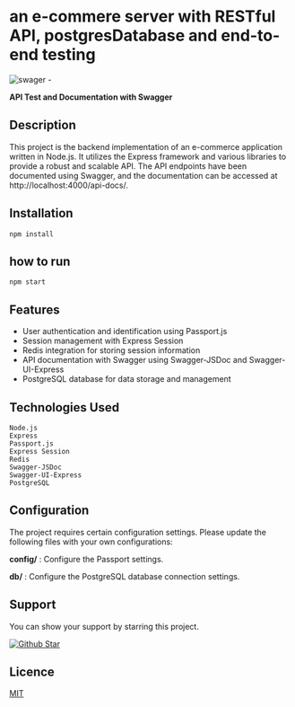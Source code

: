 # an e-commere server with RESTful API, postgresDatabase and end-to-end testing 


<p align="center">

![swager - ](https://github.com/Dev-Erf/e-commerce-app/assets/85780796/544013c4-9cdd-4b0c-aabc-9ee9fd96587f)
<p align="center">

**API Test and Documentation with Swagger**
</p>

</p>


## Description

This project is the backend implementation of an e-commerce application written in Node.js. It utilizes the Express framework and various libraries to provide a robust and scalable API. The API endpoints have been documented using Swagger, and the documentation can be accessed at http://localhost:4000/api-docs/.

## Installation 

```
npm install 
```

##  how to run 

``` 
npm start

```
## Features 

   - User authentication and identification using Passport.js
   - Session management with Express Session
   - Redis integration for storing session information
   - API documentation with Swagger using Swagger-JSDoc and Swagger-UI-Express
   - PostgreSQL database for data storage and management

## Technologies Used

    Node.js
    Express
    Passport.js
    Express Session
    Redis
    Swagger-JSDoc
    Swagger-UI-Express
    PostgreSQL
    
## Configuration 
    
The project requires certain configuration settings. Please update the following files with your own configurations:
    
**config/** : Configure the Passport settings. 

**db/** : Configure the PostgreSQL database connection settings.
    
## Support
    
<p>You can show your support by starring this project. </p>
<a href="https://github.com/Dev-Erf/Dev-Erf.github.io/stargazers">
   <img src="https://img.shields.io/github/stars/Dev-Erf/Dev-Erf.github.io?style=social" alt="Github Star">
</a>

## Licence
[MIT](https://github.com/Dev-Erf/Dev-Erf.github.io/blob/main/LICENSE)
    
